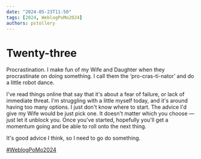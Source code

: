 ```yaml
---
date: "2024-05-23T11:50"
tags: [2024, WeblogPoMo2024]
authors: pstollery
---
```

# Twenty-three
<!-- truncate -->


Procrastination. I make fun of my Wife and Daughter when they procrastinate on doing something. I call them the ‘pro-cras-ti-nator’ and do a little robot dance. 

I've read things online that say that it's about a fear of failure, or lack of immediate threat. I'm struggling with a little myself today, and it's around having too many options. I just don't know where to start. The advice I'd give my Wife would be just pick one. It doesn't matter which you choose — just let it unblock you. Once you've started, hopefully you'll get a momentum going and be able to roll onto the next thing. 

It's good advice I think, so I need to go do something. 

[#WeblogPoMo2024](https://weblog.anniegreens.lol/weblog-posting-month-2024)
